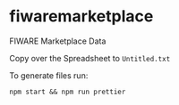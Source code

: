 # fiwaremarketplace
FIWARE Marketplace Data


Copy over the Spreadsheet to `Untitled.txt`


To generate files run:

```console
npm start && npm run prettier
```